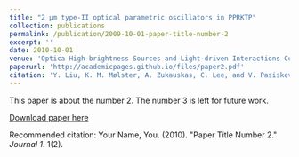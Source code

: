 ```yaml
---
title: "2 μm type-II optical parametric oscillators in PPRKTP"
collection: publications
permalink: /publication/2009-10-01-paper-title-number-2
excerpt: ''
date: 2010-10-01
venue: 'Optica High-brightness Sources and Light-driven Interactions Congress 2022'
paperurl: 'http://academicpages.github.io/files/paper2.pdf'
citation: 'Y. Liu, K. M. Mølster, A. Zukauskas, C. Lee, and V. Pasiskevicius, "2 μm type-II optical parametric oscillators in PPRKTP," in Optica High-brightness Sources and Light-driven Interactions Congress 2022, Technical Digest Series (Optica Publishing Group, 2022), paper MW3C.4.'
---
```

This paper is about the number 2. The number 3 is left for future work.

[Download paper here](http://academicpages.github.io/files/paper2.pdf)

Recommended citation: Your Name, You. (2010). "Paper Title Number 2." <i>Journal 1</i>. 1(2).
